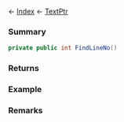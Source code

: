 ← [Index](Api-Index) ← [TextPtr](VRage.Game.ModAPI.Ingame.Utilities.TextPtr)

### Summary

```csharp
private public int FindLineNo()
```

### Returns

### Example

### Remarks

